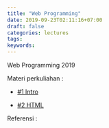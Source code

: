 ```yaml
---
title: "Web Programming"
date: 2019-09-23T02:11:16+07:00
draft: false
categories: lectures
tags:
keywords:
---
```



Web Programming 2019

<!--more-->

Materi perkuliahan :

- [#1 Intro](../../files/sol/2019/1-Pengantar-Linux.pdf)

- [#2 HTML](../../files/sol/2019/2-Editor.pdf)

Referensi :

